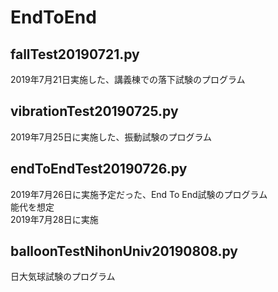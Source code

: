 # EndToEnd

## fallTest20190721.py  
2019年7月21日実施した、講義棟での落下試験のプログラム  

## vibrationTest20190725.py  
2019年7月25日に実施した、振動試験のプログラム  

## endToEndTest20190726.py  
2019年7月26日に実施予定だった、End To End試験のプログラム  
能代を想定  
2019年7月28日に実施

## balloonTestNihonUniv20190808.py
日大気球試験のプログラム  
